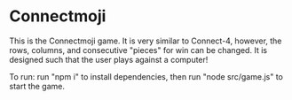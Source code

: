 # Connectmoji

This is the Connectmoji game. It is very similar to Connect-4, however, the rows, columns, and consecutive "pieces" for win can be changed. It is designed such that the user plays against a computer!

To run: run "npm i" to install dependencies, then run "node src/game.js" to start the game.

